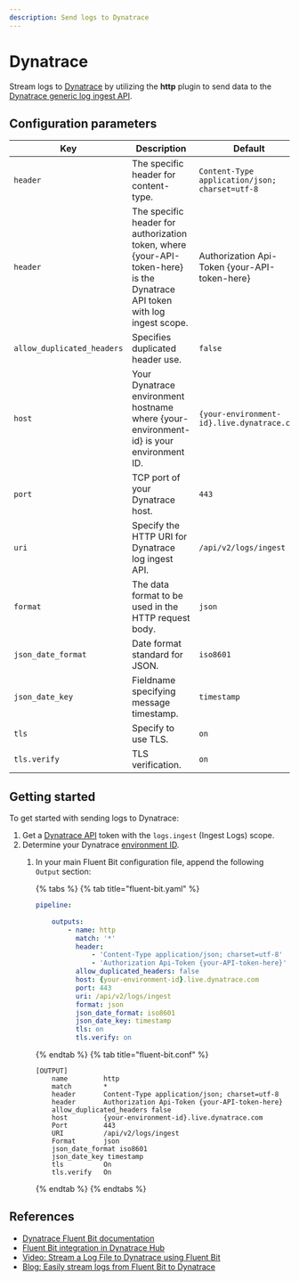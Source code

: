 ```yaml
---
description: Send logs to Dynatrace
---
```


# Dynatrace

Stream logs to [Dynatrace](https://www.dynatrace.com) by utilizing the **http**
plugin to send data to the
[Dynatrace generic log ingest API](https://docs.dynatrace.com/docs/shortlink/lma-generic-log-ingestion).

## Configuration parameters

| Key                        | Description | Default |
| -------------------------- | ----------- | ------- |
| `header`                   | The specific header for content-type. | `Content-Type application/json; charset=utf-8` |
| `header`                   | The specific header for authorization token, where {your-API-token-here} is the Dynatrace API token with log ingest scope. | Authorization Api-Token {your-API-token-here} |
| `allow_duplicated_headers` | Specifies duplicated header use. | `false` |
| `host`                     | Your Dynatrace environment hostname where {your-environment-id} is your environment ID. | `{your-environment-id}.live.dynatrace.com` |
| `port`                     | TCP port of your Dynatrace host. | `443` |
| `uri`                      | Specify the HTTP URI for Dynatrace log ingest API. | `/api/v2/logs/ingest` |
| `format`                   | The data format to be used in the HTTP request body. | `json` |
| `json_date_format`         | Date format standard for JSON. | `iso8601` |
| `json_date_key`            | Fieldname specifying message timestamp. | `timestamp` |
| `tls`                      | Specify to use TLS. | `on` |
| `tls.verify`               | TLS verification. | `on` |

## Getting started

To get started with sending logs to Dynatrace:

1. Get a [Dynatrace API](https://docs.dynatrace.com/docs/shortlink/api-authentication)
   token with the `logs.ingest` (Ingest Logs) scope.
1. Determine your Dynatrace
   [environment ID](https://docs.dynatrace.com/docs/shortlink/monitoring-environment#environment-id).
   1. In your main Fluent Bit configuration file, append the following `Output` section:

      {% tabs %}
      {% tab title="fluent-bit.yaml" %}

      ```yaml
      pipeline:
             
          outputs:
              - name: http
                match: '*'
                header:
                    - 'Content-Type application/json; charset=utf-8'
                    - 'Authorization Api-Token {your-API-token-here}'
                allow_duplicated_headers: false
                host: {your-environment-id}.live.dynatrace.com
                port: 443
                uri: /api/v2/logs/ingest
                format: json
                json_date_format: iso8601
                json_date_key: timestamp
                tls: on
                tls.verify: on      
      ```
   
      {% endtab %}
      {% tab title="fluent-bit.conf" %}
   
      ```text
      [OUTPUT]
          name         http
          match        *
          header       Content-Type application/json; charset=utf-8
          header       Authorization Api-Token {your-API-token-here}
          allow_duplicated_headers false
          host         {your-environment-id}.live.dynatrace.com
          Port         443
          URI          /api/v2/logs/ingest
          Format       json
          json_date_format iso8601
          json_date_key timestamp
          tls          On
          tls.verify   On
      ```
   
      {% endtab %}
      {% endtabs %}

## References

- [Dynatrace Fluent Bit documentation](https://docs.dynatrace.com/docs/shortlink/lma-stream-logs-with-fluent-bit)
- [Fluent Bit integration in Dynatrace Hub](https://www.dynatrace.com/hub/detail/fluent-bit/?filter=log-management-and-analytics) 
- [Video: Stream a Log File to Dynatrace using Fluent Bit](https://www.youtube.com/watch?v=JJJNxhtJ6R0)
- [Blog: Easily stream logs from Fluent Bit to Dynatrace](https://www.dynatrace.com/news/blog/easily-stream-logs-with-fluent-bit-to-dynatrace/)